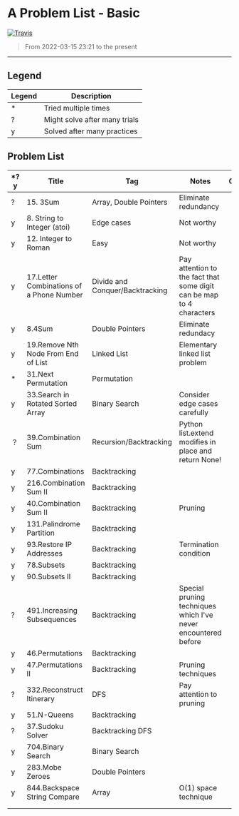 # A Problem List - Basic

[![Travis](https://img.shields.io/badge/language-C++-green.svg)]()

> From 2022-03-15 23:21 to the present

---

## Legend

| Legend | Description                   |
| ------ | ----------------------------- |
| *      | Tried multiple times          |
| ?      | Might solve after many trials |
| y      | Solved after many practices   |

## Problem List

| *?y | Title                                    | Tag                             | Notes                                                                | Company |
| --- | ---------------------------------------- | ------------------------------- | -------------------------------------------------------------------- | ------- |
| ?   | 15. 3Sum                                 | Array, Double Pointers          | Eliminate redundancy                                                 |         |
| y   | 8. String to Integer (atoi)              | Edge cases                      | Not worthy                                                           |         |
| y   | 12. Integer to Roman                     | Easy                            | Not worthy                                                           |         |
| y   | 17.Letter Combinations of a Phone Number | Divide and Conquer/Backtracking | Pay attention to the fact that some digit can be map to 4 characters |         |
| y   | 8.4Sum                                   | Double Pointers                 | Eliminate redundacy                                                  |         |
| y   | 19.Remove Nth Node From End of List      | Linked List                     | Elementary linked list problem                                       |         |
| *   | 31.Next Permutation                      | Permutation                     |                                                                      |         |
| y   | 33.Search in Rotated Sorted Array        | Binary Search                   | Consider edge cases carefully                                        |         |
| ？  | 39.Combination Sum                       | Recursion/Backtracking          | Python list.extend modifies in place and return None!                |         |
| y   | 77.Combinations                          | Backtracking                    |                                                                      |         |
| y   | 216.Combination Sum II                   | Backtracking                    |                                                                      |         |
| y   | 40.Combination Sum II                    | Backtracking                    | Pruning                                                              |         |
| y   | 131.Palindrome Partition                 | Backtracking                    |                                                                      |         |
| y   | 93.Restore IP Addresses                  | Backtracking                    | Termination condition                                                |         |
| y   | 78.Subsets                               | Backtracking                    |                                                                      |         |
| y   | 90.Subsets II                            | Backtracking                    |                                                                      |         |
| ?   | 491.Increasing Subsequences              | Backtracking                    | Special pruning techniques which I've never encountered before       |         |
| y   | 46.Permutations                          | Backtracking                    |                                                                      |         |
| y   | 47.Permutations II                       | Backtracking                    | Pruning techniques                                                   |         |
| ?   | 332.Reconstruct Itinerary                | DFS                             | Pay attention to pruning                                             |         |
| y   | 51.N-Queens                              | Backtracking                    |                                                                      |         |
| ?   | 37.Sudoku Solver                         | Backtracking DFS                |                                                                      |         |
| y   | 704.Binary Search                        | Binary Search                   |                                                                      |         |
| y   | 283.Mobe Zeroes                          | Double Pointers                 |                                                                      |         |
| y   | 844.Backspace String Compare             | Array                           | O(1) space technique                                                 |         |
|     |                                          |                                 |                                                                      |         |
|     |                                          |                                 |                                                                      |         |
